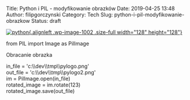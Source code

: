 Title: Python i PIL - modyfikowanie obrazków
Date: 2019-04-25 13:48
Author: filipgorczynski
Category: Tech
Slug: python-i-pil-modyfikowanie-obrazkow
Status: draft

[![python](https://filipgorczynski.files.wordpress.com/2015/04/python1.png){.alignleft .wp-image-1002 .size-full width="128" height="128"}](https://filipgorczynski.files.wordpress.com/2015/04/python1.png)

from PIL import Image as PilImage

Obracanie obrazka

in\_file = 'c:\\\\dev\\\\tmp\\\\pylogo.png'  
out\_file = 'c:\\\\dev\\\\tmp\\\\pylogo2.png'  
im = PilImage.open(in\_file)  
rotated\_image = im.rotate(123)  
rotated\_image.save(out\_file)
